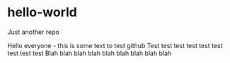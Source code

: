 # hello-world
Just another repo

Hello everyone - this is some text to test github
Test test test test test test test test test
Blah blah blah blah blah blah blah blah blah

